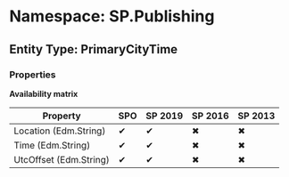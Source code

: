# Namespace: SP.Publishing

## Entity Type: PrimaryCityTime

### Properties

**Availability matrix**

Property | SPO | SP 2019 | SP 2016 | SP 2013
----------|-----|---------|---------|--------
Location (Edm.String) | ✔ | ✔ | ✖ | ✖
Time (Edm.String) | ✔ | ✔ | ✖ | ✖
UtcOffset (Edm.String) | ✔ | ✔ | ✖ | ✖

